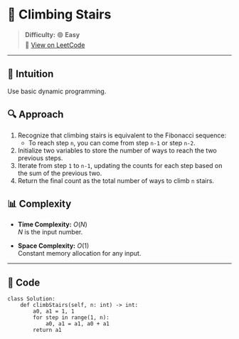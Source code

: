 
# 🧠 Climbing Stairs

> **Difficulty:** 🟢 **Easy**\
> 📎 [View on LeetCode](https://leetcode.com/problems/climbing-stairs/description/)

---

## 📝 Intuition

Use basic dynamic programming.

## 🔍 Approach

1. Recognize that climbing stairs is equivalent to the Fibonacci sequence:
   - To reach step `n`, you can come from step `n-1` or step `n-2`.
2. Initialize two variables to store the number of ways to reach the two previous steps.
3. Iterate from step `1` to `n-1`, updating the counts for each step based on the sum of the previous two.
4. Return the final count as the total number of ways to climb `n` stairs.

## 📊 Complexity

- **Time Complexity:** $O(N)$  
$N$ is the input number.


- **Space Complexity:** $O(1)$  
Constant memory allocation for any input.

---

## 🧩 Code

```python3 []
class Solution:
    def climbStairs(self, n: int) -> int:
        a0, a1 = 1, 1
        for step in range(1, n):
            a0, a1 = a1, a0 + a1
        return a1
```

